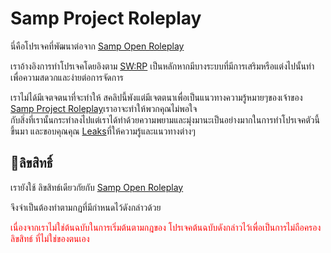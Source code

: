 <h1>Samp Project Roleplay</h1>
<p>นี่คือโปรเจคที่พัฒนาต่อจาก <a href="https://github.com/aktah/samp-open-roleplay">Samp Open Roleplay</a></p>
<p>เราอ้างอิงการทำโปรเจคโดยอิงตาม <a href="#">SW:RP</a> เป็นหลักหากมีบางระบบที่มีการเสริมหรือแต่งไปนั้นทำเพื่อความสดวกและง่ายต่อการจัดการ</p>
<p>เราไม่ได้มีเจตจตนาที่จะทำให้ สคลิปนี้พังแต่มีเจตตนาเพื่อเป็นแนวทางความรู้หมายๆของเจ้าของ <a href="#">Samp Project Roleplay</a>เราอาจะทำให้พวกคุณไม่พอใจ<br> กับสิ่งที่เรานั้นกระทำลงไปแต่เราได้ทำด้วยความพยามและมุ่งมานะเป็นอย่างมากในการทำโปรเจคตัวนี้ขึ้นมา
    และขอบคุณคุณ <a href="https://github.com/aktah">Leaks</a>ที่ให้ความรู้และแนวทางต่างๆ</p>
<h2>📝ลิขสิทธิ์</h2>
<p>เรายังใช้ ลิขสิทธ์เดียวกัยกับ <a href="https://github.com/aktah/samp-open-roleplay">Samp Open Roleplay</a></p>
<p>จึงจำเป็นต้องทำตามกฏที่มีกำหนดไว้ดังกล่าวด้วย</p>
<p style="color: red;">เนื่องจากเราไม่ใช่ต้นฉบับในการเริ่มต้นตามกฎของ โปรเจคต้นฉบับดังกล่าวไว้เพื่อเป็นการไม่ถือครอง ลิขสิทธ์ ที่ไม่ใช่ของตนเอง</p>
